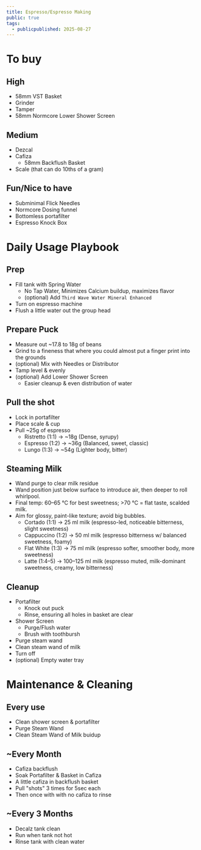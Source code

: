 ```yaml
---
title: Espresso/Espresso Making
public: true
tags:
  - publicpublished: 2025-08-27
---
```

# To buy

## High
* 58mm VST Basket
* Grinder
* Tamper
* 58mm Normcore Lower Shower Screen

## Medium
* Dezcal
* Cafiza
    * 58mm Backflush Basket
* Scale (that can do 10ths of a gram)

## Fun/Nice to have
* Subminimal Flick Needles
* Normcore Dosing funnel
* Bottomless portafilter
* Espresso Knock Box


# Daily Usage Playbook

## Prep
* Fill tank with Spring Water
    * No Tap Water, Minimizes Calcium buildup, maximizes flavor
    * (optional) Add `Third Wave Water Mineral Enhanced`
* Turn on espresso machine
* Flush a little water out the group head

## Prepare Puck
* Measure out ~17.8 to 18g of beans
* Grind to a fineness that where you could almost put a finger print into the grounds
* (optional) Mix with Needles or Distributor
* Tamp level & evenly
* (optional) Add Lower Shower Screen
  * Easier cleanup & even distribution of water

## Pull the shot
* Lock in portafilter
* Place scale & cup
* Pull ~25g of espresso
    * Ristretto (1:1) → ~18g (Dense, syrupy)
    * Espresso (1:2) → ~36g (Balanced, sweet, classic)
    * Lungo (1:3) → ~54g (Lighter body, bitter)

## Steaming Milk
* Wand purge to clear milk residue
* Wand position just below surface to introduce air, then deeper to roll whirlpool.
* Final temp: 60–65 °C for best sweetness; >70 °C = flat taste, scalded milk.
* Aim for glossy, paint-like texture; avoid big bubbles.
    * Cortado (1:1) → 25 ml milk (espresso-led, noticeable bitterness, slight sweetness)
    * Cappuccino (1:2) → 50 ml milk (espresso bitterness w/ balanced sweetness, foamy)
    * Flat White (1:3) → 75 ml milk (espresso softer, smoother body, more sweetness)
    * Latte (1:4–5) → 100–125 ml milk (espresso muted, milk-dominant sweetness, creamy, low bitterness)

## Cleanup
* Portafilter
    * Knock out puck
    * Rinse, ensuring all holes in basket are clear
* Shower Screen
    * Purge/Flush water 
    * Brush with toothbursh
* Purge steam wand
* Clean steam wand of milk
* Turn off
* (optional) Empty water tray


# Maintenance & Cleaning
## Every use
* Clean shower screen & portafilter
* Purge Steam Wand
* Clean Steam Wand of Milk buidup

## ~Every Month
* Cafiza backflush
* Soak Portafilter & Basket in Cafiza
* A little cafiza in backflush basket
* Pull "shots" 3 times for 5sec each
* Then once with with no cafiza to rinse

## ~Every 3 Months
* Decalz tank clean
* Run when tank not hot
* Rinse tank with clean water